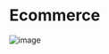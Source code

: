# Ecommerce
![image](https://github.com/anish9999/Ecommerce/assets/85349550/982ea117-d2ec-411a-a32b-7d238cfaca4d)
